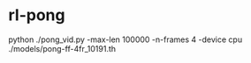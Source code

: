 # rl-pong


python ./pong_vid.py -max-len 100000 -n-frames 4 -device cpu ./models/pong-ff-4fr_10191.th 

